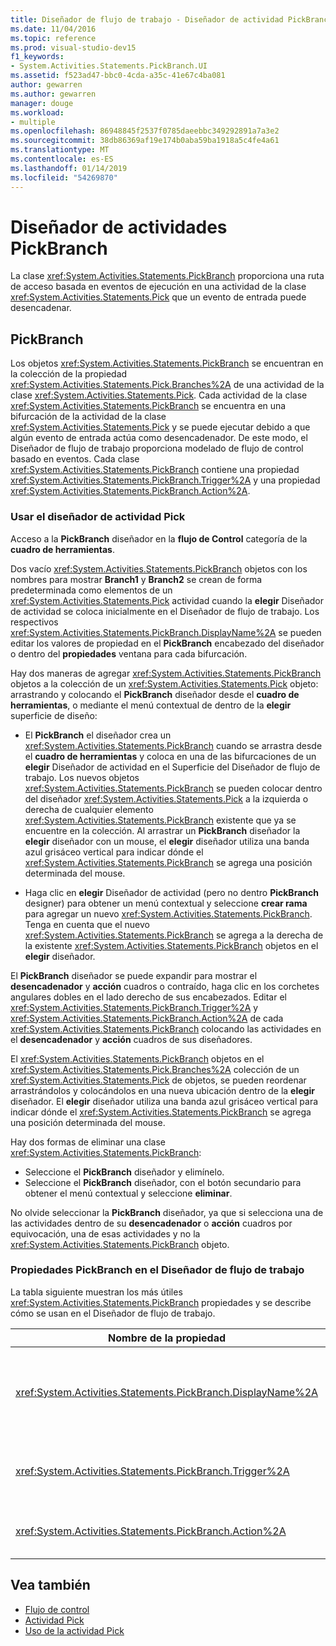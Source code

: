 ```yaml
---
title: Diseñador de flujo de trabajo - Diseñador de actividad PickBranch
ms.date: 11/04/2016
ms.topic: reference
ms.prod: visual-studio-dev15
f1_keywords:
- System.Activities.Statements.PickBranch.UI
ms.assetid: f523ad47-bbc0-4cda-a35c-41e67c4ba081
author: gewarren
ms.author: gewarren
manager: douge
ms.workload:
- multiple
ms.openlocfilehash: 86948845f2537f0785daeebbc349292891a7a3e2
ms.sourcegitcommit: 38db86369af19e174b0aba59ba1918a5c4fe4a61
ms.translationtype: MT
ms.contentlocale: es-ES
ms.lasthandoff: 01/14/2019
ms.locfileid: "54269870"
---
```

# <a name="pickbranch-activity-designer"></a>Diseñador de actividades PickBranch

La clase <xref:System.Activities.Statements.PickBranch> proporciona una ruta de acceso basada en eventos de ejecución en una actividad de la clase <xref:System.Activities.Statements.Pick> que un evento de entrada puede desencadenar.

## <a name="pickbranch"></a>PickBranch

Los objetos <xref:System.Activities.Statements.PickBranch> se encuentran en la colección de la propiedad <xref:System.Activities.Statements.Pick.Branches%2A> de una actividad de la clase <xref:System.Activities.Statements.Pick>. Cada actividad de la clase <xref:System.Activities.Statements.PickBranch> se encuentra en una bifurcación de la actividad de la clase <xref:System.Activities.Statements.Pick> y se puede ejecutar debido a que algún evento de entrada actúa como desencadenador. De este modo, el Diseñador de flujo de trabajo proporciona modelado de flujo de control basado en eventos. Cada clase <xref:System.Activities.Statements.PickBranch> contiene una propiedad <xref:System.Activities.Statements.PickBranch.Trigger%2A> y una propiedad <xref:System.Activities.Statements.PickBranch.Action%2A>.

### <a name="how-to-use-the-pick-activity-designer"></a>Usar el diseñador de actividad Pick

Acceso a la **PickBranch** diseñador en la **flujo de Control** categoría de la **cuadro de herramientas**.

Dos vacío <xref:System.Activities.Statements.PickBranch> objetos con los nombres para mostrar **Branch1** y **Branch2** se crean de forma predeterminada como elementos de un <xref:System.Activities.Statements.Pick> actividad cuando la **elegir** Diseñador de actividad se coloca inicialmente en el Diseñador de flujo de trabajo. Los respectivos <xref:System.Activities.Statements.PickBranch.DisplayName%2A> se pueden editar los valores de propiedad en el **PickBranch** encabezado del diseñador o dentro del **propiedades** ventana para cada bifurcación.

Hay dos maneras de agregar <xref:System.Activities.Statements.PickBranch> objetos a la colección de un <xref:System.Activities.Statements.Pick> objeto: arrastrando y colocando el **PickBranch** diseñador desde el **cuadro de herramientas**, o mediante el menú contextual de dentro de la **elegir** superficie de diseño:

- El **PickBranch** el diseñador crea un <xref:System.Activities.Statements.PickBranch> cuando se arrastra desde el **cuadro de herramientas** y coloca en una de las bifurcaciones de un **elegir** Diseñador de actividad en el Superficie del Diseñador de flujo de trabajo. Los nuevos objetos <xref:System.Activities.Statements.PickBranch> se pueden colocar dentro del diseñador <xref:System.Activities.Statements.Pick> a la izquierda o derecha de cualquier elemento <xref:System.Activities.Statements.PickBranch> existente que ya se encuentre en la colección. Al arrastrar un **PickBranch** diseñador la **elegir** diseñador con un mouse, el **elegir** diseñador utiliza una banda azul grisáceo vertical para indicar dónde el <xref:System.Activities.Statements.PickBranch> se agrega una posición determinada del mouse.

- Haga clic en **elegir** Diseñador de actividad (pero no dentro **PickBranch** designer) para obtener un menú contextual y seleccione **crear rama** para agregar un nuevo <xref:System.Activities.Statements.PickBranch>. Tenga en cuenta que el nuevo <xref:System.Activities.Statements.PickBranch> se agrega a la derecha de la existente <xref:System.Activities.Statements.PickBranch> objetos en el **elegir** diseñador.

El **PickBranch** diseñador se puede expandir para mostrar el **desencadenador** y **acción** cuadros o contraído, haga clic en los corchetes angulares dobles en el lado derecho de sus encabezados. Editar el <xref:System.Activities.Statements.PickBranch.Trigger%2A> y <xref:System.Activities.Statements.PickBranch.Action%2A> de cada <xref:System.Activities.Statements.PickBranch> colocando las actividades en el **desencadenador** y **acción** cuadros de sus diseñadores.

El <xref:System.Activities.Statements.PickBranch> objetos en el <xref:System.Activities.Statements.Pick.Branches%2A> colección de un <xref:System.Activities.Statements.Pick> de objetos, se pueden reordenar arrastrándolos y colocándolos en una nueva ubicación dentro de la **elegir** diseñador. El **elegir** diseñador utiliza una banda azul grisáceo vertical para indicar dónde el <xref:System.Activities.Statements.PickBranch> se agrega una posición determinada del mouse.

Hay dos formas de eliminar una clase <xref:System.Activities.Statements.PickBranch>:

- Seleccione el **PickBranch** diseñador y elimínelo.
- Seleccione el **PickBranch** diseñador, con el botón secundario para obtener el menú contextual y seleccione **eliminar**.

No olvide seleccionar la **PickBranch** diseñador, ya que si selecciona una de las actividades dentro de su **desencadenador** o **acción** cuadros por equivocación, una de esas actividades y no la <xref:System.Activities.Statements.PickBranch> objeto.

### <a name="pickbranch-properties-in-the-workflow-designer"></a>Propiedades PickBranch en el Diseñador de flujo de trabajo

La tabla siguiente muestran los más útiles <xref:System.Activities.Statements.PickBranch> propiedades y se describe cómo se usan en el Diseñador de flujo de trabajo.

|Nombre de la propiedad|Obligatorio|Uso|
|-|--------------|-|
|<xref:System.Activities.Statements.PickBranch.DisplayName%2A>|False|El nombre descriptivo que se muestra en el encabezado de la **PickBranch** diseñador. El valor predeterminado es Branch.<br /><br /> Aunque el valor de la propiedad <xref:System.Activities.Activity.DisplayName%2A> no sea obligatorio, el procedimiento recomendado es usar uno.|
|<xref:System.Activities.Statements.PickBranch.Trigger%2A>|True|Cada clase <xref:System.Activities.Statements.PickBranch> contiene una acción <xref:System.Activities.Statements.PickBranch.Trigger%2A> que puede invocar a la propiedad <xref:System.Activities.Statements.PickBranch.Action%2A>.|
|<xref:System.Activities.Statements.PickBranch.Action%2A>|False|Cada clase <xref:System.Activities.Statements.PickBranch> contiene una propiedad <xref:System.Activities.Statements.PickBranch.Action%2A> que se ejecuta si se desencadena.|

## <a name="see-also"></a>Vea también

- [Flujo de control](../workflow-designer/control-flow-activity-designers.md)
- [Actividad Pick](/dotnet/framework/windows-workflow-foundation/pick-activity)
- [Uso de la actividad Pick](/dotnet/framework/windows-workflow-foundation/samples/using-the-pick-activity)